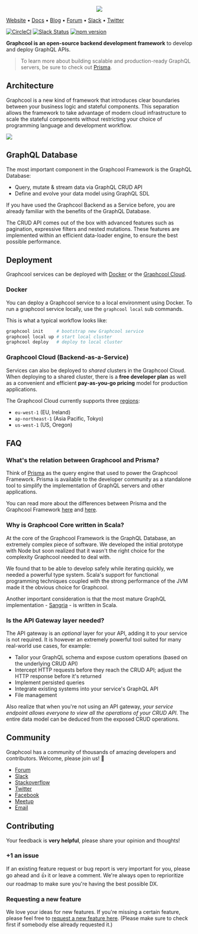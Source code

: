 <p align="center"><a href="https://www.graph.cool"><img src="https://imgur.com/he8RLRs.png"></a></p>

[Website](https://www.graph.cool/) • [Docs](https://graph.cool/docs/) • [Blog](https://blog.graph.cool/) • [Forum](https://www.graph.cool/forum) • [Slack](https://slack.graph.cool/) • [Twitter](https://twitter.com/graphcool)

[![CircleCI](https://circleci.com/gh/prisma/graphcool-framework.svg?style=shield)](https://circleci.com/gh/graphcool/graphcool-framework) [![Slack Status](https://slack.prisma.io/badge.svg)](https://slack.graph.cool) [![npm version](https://badge.fury.io/js/graphcool.svg)](https://badge.fury.io/js/graphcool)

**Graphcool is an open-source backend development framework** to develop and deploy GraphQL APIs.

> To learn more about building scalable and production-ready GraphQL servers, be sure to check out [Prisma](https://www.prisma.io).

## Architecture

Graphcool is a new kind of framework that introduces clear boundaries between your business logic and stateful components. This separation allows the framework to take advantage of modern cloud infrastructure to scale the stateful components without restricting your choice of programming language and development workflow.

![](https://imgur.com/zaaFVnF.png)

## GraphQL Database

The most important component in the Graphcool Framework is the GraphQL Database:

* Query, mutate & stream data via GraphQL CRUD API
* Define and evolve your data model using GraphQL SDL

If you have used the Graphcool Backend as a Service before, you are already familiar with the benefits of the GraphQL Database.

The CRUD API comes out of the box with advanced features such as pagination, expressive filters and nested mutations. These features are implemented within an efficient data-loader engine, to ensure the best possible performance.

## Deployment

Graphcool services can be deployed with [Docker](https://docker.com/) or the [Graphcool Cloud](http://graph.cool/cloud).

### Docker

You can deploy a Graphcool service to a local environment using Docker. To run a graphcool service locally, use the `graphcool local` sub commands.

This is what a typical workflow looks like:

```sh
graphcool init     # bootstrap new Graphcool service
graphcool local up # start local cluster
graphcool deploy   # deploy to local cluster
```

### Graphcool Cloud (Backend-as-a-Service)

Services can also be deployed to _shared_ clusters in the Graphcool Cloud. When deploying to a shared cluster, there is a **free developer plan** as well as a convenient and efficient **pay-as-you-go pricing** model for production applications.

The Graphcool Cloud currently supports three [regions](https://blog.graph.cool/new-regions-and-improved-performance-7bbc0a35c880):

* `eu-west-1` (EU, Ireland)
* `ap-northeast-1` (Asia Pacific, Tokyo)
* `us-west-1` (US, Oregon)

## FAQ

### What's the relation between Graphcool and Prisma?

Think of [Prisma](https://www.prisma.io) as the query engine that used to power the Graphcool Framework. Prisma is available to the developer community as a standalone tool to simplify the implementation of GraphQL servers and other applications.

You can read more about the differences between Prisma and the Graphcool Framework [here](https://www.prisma.io/forum/t/graphcool-framework-and-prisma/2237) and [here](https://www.prisma.io/forum/t/what-are-the-edge-cases-that-make-prisma-necessary/2857/8).

### Why is Graphcool Core written in Scala?

At the core of the Graphcool Framework is the GraphQL Database, an extremely complex piece of software. We developed the initial prototype with Node but soon realized that it wasn't the right choice for the complexity Graphcool needed to deal with.

We found that to be able to develop safely while iterating quickly, we needed a powerful type system. Scala's support for functional programming techniques coupled with the strong performance of the JVM made it the obvious choice for Graphcool.

Another important consideration is that the most mature GraphQL implementation - [Sangria](https://github.com/sangria-graphql) - is written in Scala.

### Is the API Gateway layer needed?

The API gateway is an _optional_ layer for your API, adding it to your service is not required. It is however an extremely powerful tool suited for many real-world use cases, for example:

* Tailor your GraphQL schema and expose custom operations (based on the underlying CRUD API)
* Intercept HTTP requests before they reach the CRUD API; adjust the HTTP response before it's returned
* Implement persisted queries
* Integrate existing systems into your service's GraphQL API
* File management

Also realize that when you're not using an API gateway, _your service endpoint allows everyone to view all the operations of your CRUD API_. The entire data model can be deduced from the exposed CRUD operations.

## Community

Graphcool has a community of thousands of amazing developers and contributors. Welcome, please join us! 👋

* [Forum](https://www.graph.cool/forum)
* [Slack](https://slack.graph.cool/)
* [Stackoverflow](https://stackoverflow.com/questions/tagged/graphcool)
* [Twitter](https://twitter.com/graphcool)
* [Facebook](https://www.facebook.com/GraphcoolHQ)
* [Meetup](https://www.meetup.com/graphql-berlin)
* [Email](hello@graph.cool)

## Contributing

Your feedback is **very helpful**, please share your opinion and thoughts!

### +1 an issue

If an existing feature request or bug report is very important for you, please go ahead and :+1: it or leave a comment. We're always open to reprioritize our roadmap to make sure you're having the best possible DX.

### Requesting a new feature

We love your ideas for new features. If you're missing a certain feature, please feel free to [request a new feature here](https://github.com/graphcool/framework/issues/new). (Please make sure to check first if somebody else already requested it.)
